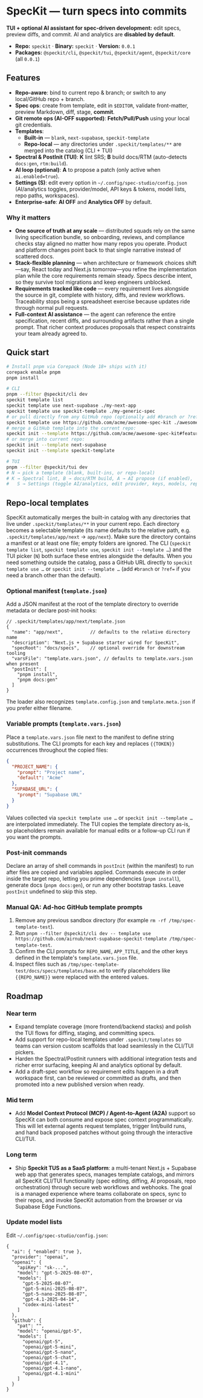 # SpecKit — turn specs into commits

**TUI + optional AI assistant for spec-driven development:** edit specs, preview diffs, and commit. AI and analytics are **disabled by default**.

- **Repo:** `speckit`  ·  **Binary:** `speckit`  ·  **Version:** `0.0.1`
- **Packages:** `@speckit/cli`, `@speckit/tui`, `@speckit/agent`, `@speckit/core` (all `0.0.1`)

## Features
- **Repo-aware**: bind to current repo & branch; or switch to any local/GitHub repo + branch.
- **Spec ops**: create from template, edit in `$EDITOR`, validate front-matter, preview Markdown, diff, stage, **commit**.
- **Git remote ops (AI-OFF supported)**: **Fetch/Pull/Push** using your local git credentials.
- **Templates**:
  - **Built-in** — `blank`, `next-supabase`, `speckit-template`
  - **Repo-local** — any directories under `.speckit/templates/**` are merged into the catalog (CLI + TUI)
- **Spectral & PostInit (TUI)**: **K** lint SRS; **B** build docs/RTM (auto-detects `docs:gen`, `rtm:build`).
- **AI loop (optional)**: **A** to propose a patch (only active when `ai.enabled=true`).
- **Settings (S)**: edit every option in `~/.config/spec-studio/config.json` (AI/analytics toggles, provider/model, API keys & tokens, model lists, repo paths, workspaces).
- **Enterprise-safe**: **AI OFF** and **Analytics OFF** by default.

### Why it matters

- **One source of truth at any scale** — distributed squads rely on the same living specification bundle, so onboarding, reviews, and compliance checks stay aligned no matter how many repos you operate. Product and platform changes point back to that single narrative instead of scattered docs.
- **Stack-flexible planning** — when architecture or framework choices shift—say, React today and Next.js tomorrow—you refine the implementation plan while the core requirements remain steady. Specs describe intent, so they survive tool migrations and keep engineers unblocked.
- **Requirements tracked like code** — every requirement lives alongside the source in git, complete with history, diffs, and review workflows. Traceability stops being a spreadsheet exercise because updates ride through normal pull requests.
- **Full-context AI assistance** — the agent can reference the entire specification, recent diffs, and surrounding artifacts rather than a single prompt. That richer context produces proposals that respect constraints your team already agreed to.

## Quick start
```bash
# Install pnpm via Corepack (Node 18+ ships with it)
corepack enable pnpm
pnpm install

# CLI
pnpm --filter @speckit/cli dev
speckit template list
speckit template use next-supabase ./my-next-app
speckit template use speckit-template ./my-generic-spec
# or pull directly from any GitHub repo (optionally add #branch or ?ref=branch)
speckit template use https://github.com/acme/awesome-spec-kit ./awesome-spec
# merge a GitHub template into the current repo:
speckit init --template https://github.com/acme/awesome-spec-kit#feature/onboarding
# or merge into current repo:
speckit init --template next-supabase
speckit init --template speckit-template

# TUI
pnpm --filter @speckit/tui dev
# N → pick a template (blank, built-ins, or repo-local)
# K → Spectral lint, B → docs/RTM build, A → AI propose (if enabled),
#   S → Settings (toggle AI/analytics, edit provider, keys, models, repo paths)
```

## Repo-local templates

SpecKit automatically merges the built-in catalog with any directories that live under `.speckit/templates/**` in your current repo. Each directory becomes a selectable template (its name defaults to the relative path, e.g. `.speckit/templates/app/next` → `app/next`). Make sure the directory contains a manifest or at least one file; empty folders are ignored. The CLI (`speckit template list`, `speckit template use`, `speckit init --template …`) and the TUI picker (`N`) both surface these entries alongside the defaults. When you need something outside the catalog, pass a GitHub URL directly to `speckit template use …` or `speckit init --template …` (add `#branch` or `?ref=` if you need a branch other than the default).

### Optional manifest (`template.json`)

Add a JSON manifest at the root of the template directory to override metadata or declare post-init hooks:

```jsonc
// .speckit/templates/app/next/template.json
{
  "name": "app/next",          // defaults to the relative directory name
  "description": "Next.js + Supabase starter wired for SpecKit",
  "specRoot": "docs/specs",    // optional override for downstream tooling
  "varsFile": "template.vars.json", // defaults to template.vars.json when present
  "postInit": [
    "pnpm install",
    "pnpm docs:gen"
  ]
}
```

The loader also recognizes `template.config.json` and `template.meta.json` if you prefer either filename.

### Variable prompts (`template.vars.json`)

Place a `template.vars.json` file next to the manifest to define string substitutions. The CLI prompts for each key and replaces `{{TOKEN}}` occurrences throughout the copied files:

```json
{
  "PROJECT_NAME": {
    "prompt": "Project name",
    "default": "Acme"
  },
  "SUPABASE_URL": {
    "prompt": "Supabase URL"
  }
}
```

Values collected via `speckit template use …` or `speckit init --template …` are interpolated immediately. The TUI copies the template directory as-is, so placeholders remain available for manual edits or a follow-up CLI run if you want the prompts.

### Post-init commands

Declare an array of shell commands in `postInit` (within the manifest) to run after files are copied and variables applied. Commands execute in order inside the target repo, letting you prime dependencies (`pnpm install`), generate docs (`pnpm docs:gen`), or run any other bootstrap tasks. Leave `postInit` undefined to skip this step.

### Manual QA: Ad-hoc GitHub template prompts

1. Remove any previous sandbox directory (for example `rm -rf /tmp/spec-template-test`).
2. Run `pnpm --filter @speckit/cli dev -- template use https://github.com/airnub/next-supabase-speckit-template /tmp/spec-template-test`.
3. Confirm the CLI prompts for `REPO_NAME`, `APP_TITLE`, and the other keys defined in the template's `template.vars.json` file.
4. Inspect files such as `/tmp/spec-template-test/docs/specs/templates/base.md` to verify placeholders like `{{REPO_NAME}}` were replaced with the entered values.

## Roadmap

### Near term
- Expand template coverage (more frontend/backend stacks) and polish the TUI flows for diffing, staging, and committing specs.
- Add support for repo-local templates under `.speckit/templates` so teams can version custom scaffolds that load seamlessly in the CLI/TUI pickers.
- Harden the Spectral/PostInit runners with additional integration tests and richer error surfacing, keeping AI and analytics optional by default.
- Add a draft-spec workflow so requirement edits happen in a draft workspace first, can be reviewed or committed as drafts, and then promoted into a new published version when ready.

### Mid term
- Add **Model Context Protocol (MCP) / Agent-to-Agent (A2A)** support so SpecKit can both consume and expose spec context programmatically. This will let external agents request templates, trigger lint/build runs, and hand back proposed patches without going through the interactive CLI/TUI.

### Long term
- Ship **Speckit TUS as a SaaS platform**: a multi-tenant Next.js + Supabase web app that generates specs, manages template catalogs, and mirrors all SpecKit CLI/TUI functionality (spec editing, diffing, AI proposals, repo orchestration) through secure web workflows and webhooks. The goal is a managed experience where teams collaborate on specs, sync to their repos, and invoke SpecKit automation from the browser or via Supabase Edge Functions.

### Update model lists
Edit `~/.config/spec-studio/config.json`:
```jsonc
{
  "ai": { "enabled": true },
  "provider": "openai",
  "openai": {
    "apiKey": "sk-...",
    "model": "gpt-5-2025-08-07",
    "models": [
      "gpt-5-2025-08-07",
      "gpt-5-mini-2025-08-07",
      "gpt-5-nano-2025-08-07",
      "gpt-4.1-2025-04-14",
      "codex-mini-latest"
    ]
  },
  "github": {
    "pat": "",
    "model": "openai/gpt-5",
    "models": [
      "openai/gpt-5",
      "openai/gpt-5-mini",
      "openai/gpt-5-nano",
      "openai/gpt-5-chat",
      "openai/gpt-4.1",
      "openai/gpt-4.1-nano",
      "openai/gpt-4.1-mini"
    ]
  }
}
```
